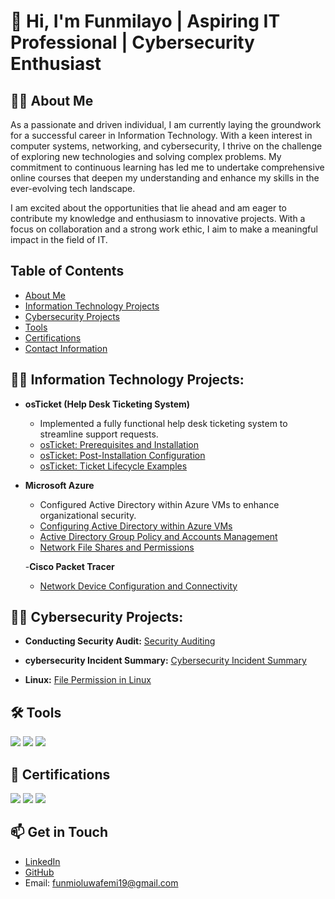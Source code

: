

# 👋 Hi, I'm Funmilayo | Aspiring IT Professional | Cybersecurity Enthusiast

## 👨‍💻 About Me
As a passionate and driven individual, I am currently laying the groundwork for a successful career in Information Technology. With a keen interest in computer systems, networking, and cybersecurity, I thrive on the challenge of exploring new technologies and solving complex problems. My commitment to continuous learning has led me to undertake comprehensive online courses that deepen my understanding and enhance my skills in the ever-evolving tech landscape.

I am excited about the opportunities that lie ahead and am eager to contribute my knowledge and enthusiasm to innovative projects. With a focus on collaboration and a strong work ethic, I aim to make a meaningful impact in the field of IT.


## Table of Contents
- [About Me](#-about-me)
- [Information Technology Projects](#-information-technology-projects)
- [Cybersecurity Projects](#-cybersecurity-projects)
- [Tools](#-tools)
- [Certifications](#-certifications)
- [Contact Information](#-get-in-touch)

## 👨‍💻 Information Technology Projects:
- **osTicket (Help Desk Ticketing System)**
  - Implemented a fully functional help desk ticketing system to streamline support requests.
  - [osTicket: Prerequisites and Installation](https://github.com/funmibam/osticket-prereqs)
  - [osTicket: Post-Installation Configuration](https://github.com/funmibam/post-install-config)
  - [osTicket: Ticket Lifecycle Examples](https://github.com/funmibam/ticket-lifecycle)

- **Microsoft Azure**
  - Configured Active Directory within Azure VMs to enhance organizational security.
  - [Configuring Active Directory within Azure VMs](https://github.com/funmibam/configure-ad)
  - [Active Directory Group Policy and Accounts Management](https://github.com/funmibam/active-directory-group-policy-management)
  - [Network File Shares and Permissions](https://github.com/funmibam/network-file-shares-and-permissions)
 
  -**Cisco Packet Tracer**
  - [Network Device Configuration and Connectivity](https://github.com/funmibam/network-device-configuration)

## 👨‍💻 Cybersecurity Projects:
- **Conducting Security Audit:**    [Security Auditing](https://github.com/funmibam/Security-Auditing)
          
- **cybersecurity Incident Summary:** [Cybersecurity Incident Summary](https://github.com/funmibam/Cybersecurity-Incident-Summary-)

- **Linux:**  [File Permission in Linux](https://docs.google.com/document/d/1XtuN2CtIExZvnQ44gdFQn-vmT0JX3ji5mAwmp2IoX8E/edit)

## 🛠️ Tools
<div>
    <img src="https://img.shields.io/badge/-Cisco%20Packet%20Tracer-1A9CD2?&style=for-the-badge&logo=Cisco&logoColor=white" />
    <img src="https://img.shields.io/badge/-NETLAB%2B-009639?&style=for-the-badge&logo=NetLab&logoColor=white" />
    <img src="https://img.shields.io/badge/-Microsoft%20Azure-0078D4?&style=for-the-badge&logo=Microsoft%20Azure&logoColor=white" />
</div>

## 📜 Certifications
<div>
    <img src="https://img.shields.io/badge/-A%2B-4D4D4D?&style=for-the-badge&logo=CompTIA&logoColor=white" />
    <img src="https://img.shields.io/badge/-Google%20Cybersecurity%20Professional%20Certificate-4285F4?&style=for-the-badge&logo=Google&logoColor=white" />
    <img src="https://img.shields.io/badge/-CourseCareers-FF5722?&style=for-the-badge&logo=CourseCareers&logoColor=white" />
</div>

## 📫 Get in Touch
- [LinkedIn](your-linkedin-url)
- [GitHub](your-github-url)
- Email: funmioluwafemi19@gmail.com

